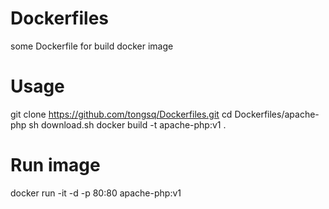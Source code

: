 # Dockerfiles
some Dockerfile for build docker image

# Usage
git clone https://github.com/tongsq/Dockerfiles.git
cd Dockerfiles/apache-php
sh download.sh
docker build -t apache-php:v1 .

# Run image
docker run -it -d -p 80:80 apache-php:v1


